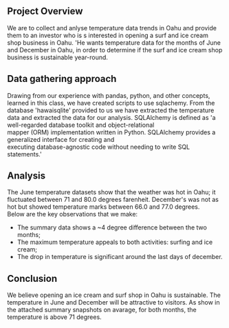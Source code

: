 
## Project Overview

We are to collect and anlyse temperature data trends in Oahu and provide them to an investor who is s interested in opening a surf and ice cream shop business in Oahu. 'He wants temperature data for the months of June and December in Oahu, in order to determine if the surf and ice cream shop
business is sustainable year-round.

## Data gathering approach

Drawing from our experience with pandas, python, and other concepts, learned in this class, we have created
scripts to use sqlachemy. From the database 'hawaisqlite' provided to us we have extracted the temperature \
data and extracted the data for our analysis.
SQLAlchemy is defined as 'a well-regarded database toolkit and object-relational \
mapper (ORM) implementation written in Python. SQLAlchemy provides a generalized interface for creating and \
executing database-agnostic code without needing to write SQL statements.'

## Analysis

The June temperature datasets show that the weather was hot in Oahu; it fluctuated between 71 and 80.0 degrees farenheit. December's was not as hot but showed temperature marks between 66.0 and 77.0 degrees. \
Below are the key observations that we make:
- The summary data shows a ~4 degree difference between the two months;
- The maximum temperature appeals to both activities: surfing and ice cream;
- The drop in temperature is significant around the last days of december.


## Conclusion

We believe opening an ice cream and surf shop in Oahu is sustainable. The temperature in June and December will be attractive to visitors. As show in the attached summary snapshots on avarage, for both months, the temperature is above 71 degrees.

